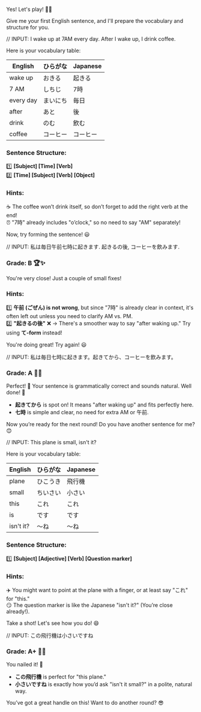 Yes! Let's play! 🎌😃  

Give me your first English sentence, and I'll prepare the vocabulary and structure for you.

// INPUT: I wake up at 7AM every day. After I wake up, I drink coffee.

Here is your vocabulary table:  

| English       | ひらがな       | Japanese        |  
|--------------|-------------|----------------|  
| wake up      | おきる       | 起きる         |  
| 7 AM         | しちじ       | 7時           |  
| every day    | まいにち     | 毎日           |  
| after        | あと         | 後            |  
| drink       | のむ        | 飲む           |  
| coffee       | コーヒー     | コーヒー       |  

### Sentence Structure:  
1️⃣ **[Subject] [Time] [Verb]**  
2️⃣ **[Time] [Subject] [Verb] [Object]**  

### Hints:  
☕ The coffee won’t drink itself, so don’t forget to add the right verb at the end!  
⏰ "7時" already includes "o’clock," so no need to say "AM" separately!  

Now, try forming the sentence! 😃

// INPUT: 私は毎日午前七時に起きます. 起きるの後, コーヒーを飲みます.

### Grade: **B** 🏆✨  
You're very close! Just a couple of small fixes!  

### Hints:  
1️⃣ **午前 (ごぜん) is not wrong**, but since "7時" is already clear in context, it's often left out unless you need to clarify AM vs. PM.  
2️⃣ **"起きるの後"** ❌ → There's a smoother way to say "after waking up." Try using **て-form** instead!  

You're doing great! Try again! 😃

// INPUT: 私は毎日七時に起きます。起きてから、コーヒーを飲みます。

### Grade: **A** 🌟🏅  

Perfect! 🎉 Your sentence is grammatically correct and sounds natural. Well done! 🙌

- **起きてから** is spot on! It means "after waking up" and fits perfectly here.  
- **七時** is simple and clear, no need for extra AM or 午前.  

Now you’re ready for the next round! Do you have another sentence for me? 😊

// INPUT: This plane is small, isn't it?

Here is your vocabulary table:  

| English       | ひらがな       | Japanese        |  
|--------------|-------------|----------------|  
| plane        | ひこうき     | 飛行機          |  
| small        | ちいさい     | 小さい          |  
| this         | これ         | これ            |  
| is           | です         | です            |  
| isn't it?    | 〜ね         | 〜ね            |  

### Sentence Structure:  
1️⃣ **[Subject] [Adjective] [Verb] [Question marker]**  

### Hints:  
✈️ You might want to point at the plane with a finger, or at least say "これ" for "this."  
😏 The question marker is like the Japanese "isn't it?" (You’re close already!).  

Take a shot! Let's see how you do! 😄

// INPUT: この飛行機は小さいですね

### Grade: **A+** 🎯✨  

You nailed it! 🙌  
- **この飛行機** is perfect for "this plane."  
- **小さいですね** is exactly how you’d ask "isn't it small?" in a polite, natural way.  

You’ve got a great handle on this! Want to do another round? 😎